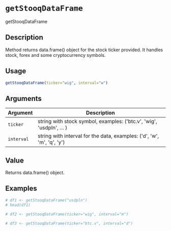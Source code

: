 # `getStooqDataFrame`

getStooqDataFrame


## Description

Method returns data.frame() object for the stock ticker provided. It handles stock, forex and some cryptocurrency symbols.


## Usage

```r
getStooqDataFrame(ticker="wig", interval="w")
```


## Arguments

Argument      |Description
------------- |----------------
`ticker`     |     string with stock symbol, examples: ('btc.v', 'wig', 'usdpln', ... )
`interval`     |     string with interval for the data, examples: ('d', 'w', 'm', 'q', 'y')


## Value

Returns data.frame() object.


## Examples

```r
# df1 <- getStooqDataFrame("usdpln")
# head(df1)

# df2 <- getStooqDataFrame(ticker="wig", interval="m")

# df3 <- getStooqDataFrame(ticker="btc.v", interval="d")
```


